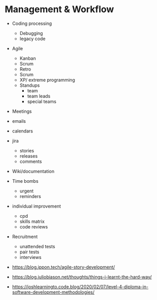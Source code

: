 # Management & Workflow

- Coding processing
  - Debugging
  - legacy code
- Agile
  - Kanban
  - Scrum
  - Retro
  - Scrum
  - XP/ extreme programming
  - Standups
    - team
    - team leads
    - special teams
- Meetings
- emails
- calendars
- jira
  - stories
  - releases
  - comments
- Wiki/documentation
- Time bombs
  - urgent
  - reminders
- individual improvement
  - cpd
  - skills matrix
  - code reviews
- Recruitment
  - unattended tests
  - pair tests
  - interviews

- https://blog.ippon.tech/agile-story-development/
- https://blog.juliobiason.net/thoughts/things-i-learnt-the-hard-way/
- https://joshlearningto.code.blog/2020/02/07/level-4-diploma-in-software-development-methodologies/
